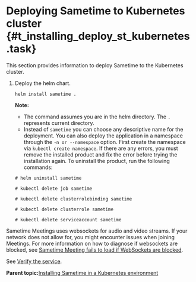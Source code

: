 # Deploying Sametime to Kubernetes cluster {#t_installing_deploy_st_kubernetes .task}

This section provides information to deploy Sametime to the Kubernetes cluster.

1.  Deploy the helm chart.

    ```
    helm install sametime .
    ```

    **Note:**

    -   The command assumes you are in the helm directory. The `.` represents current directory.
    -   Instead of `sametime` you can choose any descriptive name for the deployment. You can also deploy the application in a namespace through the `-n or --namespace` option. First create the namespace via `kubectl create namespace`.
    If there are any errors, you must remove the installed product and fix the error before trying the installation again. To uninstall the product, run the following commands:

    ``` {#codeblock_or3_2j4_4tb}
    # helm uninstall sametime
    ```

    ``` {#codeblock_gxk_fj4_4tb}
    # kubectl delete job sametime
    ```

    ``` {#codeblock_shp_fj4_4tb}
    # kubectl delete clusterrolebinding sametime
    ```

    ``` {#codeblock_rjr_fj4_4tb}
    # kubectl delete clusterrole sametime
    ```

    ``` {#codeblock_dct_fj4_4tb}
    # kubectl delete serviceaccount sametime
    ```


Sametime Meetings uses websockets for audio and video streams. If your network does not allow for, you might encounter issues when joining Meetings. For more information on how to diagnose if websockets are blocked, see [Sametime Meeting fails to load if WebSockets are blocked](https://support.hcltechsw.com/csm?id=kb_article&sysparm_article=KB0091088).

See [Verify the service](t_meetings_verify.md).

**Parent topic:**[Installing Sametime in a Kubernetes environment](installation_sametime_kubernetes.md)

